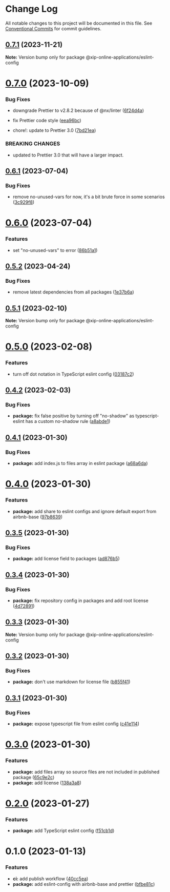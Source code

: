 # Change Log

All notable changes to this project will be documented in this file.
See [Conventional Commits](https://conventionalcommits.org) for commit guidelines.

## [0.7.1](https://github.com/xip-online-applications/configs/compare/@xip-online-applications/eslint-config@0.7.0...@xip-online-applications/eslint-config@0.7.1) (2023-11-21)

**Note:** Version bump only for package @xip-online-applications/eslint-config

# [0.7.0](https://github.com/xip-online-applications/configs/compare/@xip-online-applications/eslint-config@0.6.1...@xip-online-applications/eslint-config@0.7.0) (2023-10-09)

### Bug Fixes

- downgrade Prettier to v2.8.2 because of @nx/linter ([6f24d4a](https://github.com/xip-online-applications/configs/commit/6f24d4a0a2f0cb6ba84c7f961ff7fe34ae1aacfd))
- fix Prettier code style ([eea96bc](https://github.com/xip-online-applications/configs/commit/eea96bca13aa050b432a5399702db5a50b290673))

- chore!: update to Prettier 3.0 ([7bd21ea](https://github.com/xip-online-applications/configs/commit/7bd21ea544dc66f5b169d13d47b62130120b71ce))

### BREAKING CHANGES

- updated to Prettier 3.0 that will have a larger impact.

## [0.6.1](https://github.com/xip-online-applications/configs/compare/@xip-online-applications/eslint-config@0.6.0...@xip-online-applications/eslint-config@0.6.1) (2023-07-04)

### Bug Fixes

- remove no-unused-vars for now, it's a bit brute force in some scenarios ([3c929f8](https://github.com/xip-online-applications/configs/commit/3c929f86554975ef8d93f961401a248250e5d7aa))

# [0.6.0](https://github.com/xip-online-applications/configs/compare/@xip-online-applications/eslint-config@0.5.2...@xip-online-applications/eslint-config@0.6.0) (2023-07-04)

### Features

- set "no-unused-vars" to error ([86b51a1](https://github.com/xip-online-applications/configs/commit/86b51a1ee7dbbfd9066487b21600d733313d113b))

## [0.5.2](https://github.com/xip-online-applications/configs/compare/@xip-online-applications/eslint-config@0.5.1...@xip-online-applications/eslint-config@0.5.2) (2023-04-24)

### Bug Fixes

- remove latest dependencies from all packages ([1e37b6a](https://github.com/xip-online-applications/configs/commit/1e37b6ae55a3598b6017cb6a8881a34afb8a2387))

## [0.5.1](https://github.com/xip-online-applications/configs/compare/@xip-online-applications/eslint-config@0.5.0...@xip-online-applications/eslint-config@0.5.1) (2023-02-10)

**Note:** Version bump only for package @xip-online-applications/eslint-config

# [0.5.0](https://github.com/xip-online-applications/configs/compare/@xip-online-applications/eslint-config@0.4.2...@xip-online-applications/eslint-config@0.5.0) (2023-02-08)

### Features

- turn off dot notation in TypeScript eslint config ([03187c2](https://github.com/xip-online-applications/configs/commit/03187c2aec41e18ca29bd48c98042c3fc0d7ce8d))

## [0.4.2](https://github.com/xip-online-applications/configs/compare/@xip-online-applications/eslint-config@0.4.1...@xip-online-applications/eslint-config@0.4.2) (2023-02-03)

### Bug Fixes

- **package:** fix false positive by turning off "no-shadow" as typescript-eslint has a custom no-shadow rule ([a8abde1](https://github.com/xip-online-applications/configs/commit/a8abde1597be433e2a53bb3d17844568948001ab))

## [0.4.1](https://github.com/xip-online-applications/configs/compare/@xip-online-applications/eslint-config@0.4.0...@xip-online-applications/eslint-config@0.4.1) (2023-01-30)

### Bug Fixes

- **package:** add index.js to files array in eslint package ([a68a6da](https://github.com/xip-online-applications/configs/commit/a68a6da616167957df7b5d009c9ca5f6872988b9))

# [0.4.0](https://github.com/xip-online-applications/configs/compare/@xip-online-applications/eslint-config@0.3.5...@xip-online-applications/eslint-config@0.4.0) (2023-01-30)

### Features

- **package:** add share to eslint configs and ignore default export from airbnb-base ([97b8639](https://github.com/xip-online-applications/configs/commit/97b8639c4301c14f8821f6e1f04cb6e7e13aee12))

## [0.3.5](https://github.com/xip-online-applications/configs/compare/@xip-online-applications/eslint-config@0.3.4...@xip-online-applications/eslint-config@0.3.5) (2023-01-30)

### Bug Fixes

- **package:** add license field to packages ([ad876b5](https://github.com/xip-online-applications/configs/commit/ad876b5bd30e5c2c963028de6ab63351159222ae))

## [0.3.4](https://github.com/xip-online-applications/configs/compare/@xip-online-applications/eslint-config@0.3.3...@xip-online-applications/eslint-config@0.3.4) (2023-01-30)

### Bug Fixes

- **package:** fix repository config in packages and add root license ([4d72891](https://github.com/xip-online-applications/configs/commit/4d728911fe22868ca0a5963569ce370a889a7f1a))

## [0.3.3](https://github.com/xip-online-applications/configs/compare/@xip-online-applications/eslint-config@0.3.2...@xip-online-applications/eslint-config@0.3.3) (2023-01-30)

**Note:** Version bump only for package @xip-online-applications/eslint-config

## [0.3.2](https://github.com/xip-online-applications/configs/compare/@xip-online-applications/eslint-config@0.3.1...@xip-online-applications/eslint-config@0.3.2) (2023-01-30)

### Bug Fixes

- **package:** don't use markdown for license file ([b855f41](https://github.com/xip-online-applications/configs/commit/b855f41100d5748769b9996d6005e6dabbdc87db))

## [0.3.1](https://github.com/xip-online-applications/configs/compare/@xip-online-applications/eslint-config@0.3.0...@xip-online-applications/eslint-config@0.3.1) (2023-01-30)

### Bug Fixes

- **package:** expose typescript file from eslint config ([c41e114](https://github.com/xip-online-applications/configs/commit/c41e11475c9c8931315e0c6996590d7fba637975))

# [0.3.0](https://github.com/xip-online-applications/configs/compare/@xip-online-applications/eslint-config@0.2.0...@xip-online-applications/eslint-config@0.3.0) (2023-01-30)

### Features

- **package:** add files array so source files are not included in published package ([65c9e2c](https://github.com/xip-online-applications/configs/commit/65c9e2c09a74bb3ca31c2ddb4b79120aa0470ac0))
- **package:** add license ([138a3a8](https://github.com/xip-online-applications/configs/commit/138a3a8c5b0ef44e9832e5abf071aa33e734ff21))

# [0.2.0](https://github.com/xip-online-applications/configs/compare/@xip-online-applications/eslint-config@0.1.0...@xip-online-applications/eslint-config@0.2.0) (2023-01-27)

### Features

- **package:** add TypeScript eslint config ([f51cb1d](https://github.com/xip-online-applications/configs/commit/f51cb1d5d36562dc3a2692472f149a08596ce13e))

# 0.1.0 (2023-01-13)

### Features

- **ci:** add publish workflow ([40cc5ea](https://github.com/xip-online-applications/configs/commit/40cc5eabfd830088ab3da7597c3ab8b00b030f34))
- **package:** add eslint-config with airbnb-base and prettier ([bfbe81c](https://github.com/xip-online-applications/configs/commit/bfbe81c6a1c6265c1fda5f91fc4dd2dbbd08c6c3))
